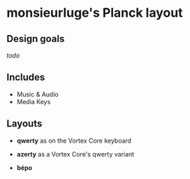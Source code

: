 # monsieurluge's Planck layout

## Design goals

_todo_

## Includes

- Music & Audio
- Media Keys

## Layouts

- **qwerty** as on the Vortex Core keyboard

- **azerty** as a Vortex Core's qwerty variant

- **bépo**
